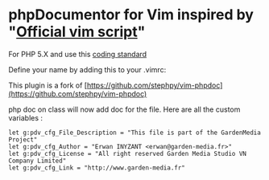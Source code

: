phpDocumentor for Vim inspired by "[Official vim script](http://www.vim.org/scripts/script.php?script_id=1355)"
========================================================================================

For PHP 5.X and use this [coding standard](https://github.com/opensky/Symfony2-coding-standard)

Define your name by adding this to your .vimrc:

This plugin is a fork of [https://github.com/stephpy/vim-phpdoc](https://github.com/stephpy/vim-phpdoc)

php doc on class will now add doc for the file.
Here are all the custom variables :

```viml
let g:pdv_cfg_File_Description = "This file is part of the GardenMedia Project"
let g:pdv_cfg_Author = "Erwan INYZANT <erwan@garden-media.fr>"
let g:pdv_cfg_License = "All right reserved Garden Media Studio VN Company Limited"
let g:pdv_cfg_Link = "http://www.garden-media.fr"
```


